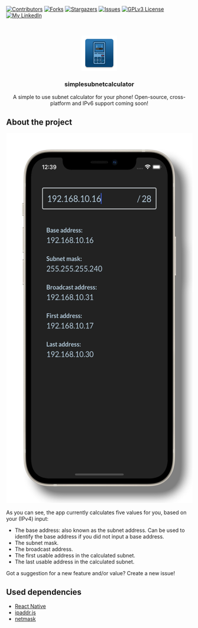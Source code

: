 <!-- PROJECT SHIELDS -->

[![Contributors][contributors-shield]][contributors-url]
[![Forks][forks-shield]][forks-url]
[![Stargazers][stars-shield]][stars-url]
[![Issues][issues-shield]][issues-url]
[![GPLv3 License][license-shield]][license-url]
[![My LinkedIn][linkedin-shield]][linkedin-url]

<!-- END PROJECT SHIELDS -->

<!-- PROJECT INTRODUCTION -->

<br />
<p align="center">
    <a href="https://github.com/bmsimons/simplesubnetcalculator">
        <img src="https://raw.githubusercontent.com/bmsimons/simplesubnetcalculator/main/android/app/src/main/res/mipmap-xxxhdpi/ic_launcher.png" alt="Logo" width="96" height="96">
    </a>
    <h3 align="center">simplesubnetcalculator</h3>
    <p align="center">
        A simple to use subnet calculator for your phone! Open-source, cross-platform and IPv6 support coming soon!
    </p>
</p>

<!-- END PROJECT INTRODUCTION -->

<!-- ABOUT THE PROJECT -->

## About the project

![The app running on an iPhone 12](https://raw.githubusercontent.com/bmsimons/simplesubnetcalculator/main/iphone-screenshot.webp)

As you can see, the app currently calculates five values for you, based on your (IPv4) input:

* The base address: also known as the subnet address. Can be used to identify the base address if you did not input a base address.
* The subnet mask.
* The broadcast address.
* The first usable address in the calculated subnet.
* The last usable address in the calculated subnet.

Got a suggestion for a new feature and/or value? Create a new issue!

<!-- END ABOUT THE PROJECT -->

<!-- USED DEPENDENCIES -->

## Used dependencies

* [React Native](https://github.com/facebook/react-native)
* [ipaddr.js](https://github.com/whitequark/ipaddr.js)
* [netmask](https://github.com/rs/node-netmask)

<!-- END USED DEPENDENCIES -->

<!-- MARKDOWN VARIABLES -->

[contributors-shield]: https://img.shields.io/github/contributors/bmsimons/simplesubnetcalculator.svg?style=for-the-badge
[contributors-url]: https://github.com/bmsimons/simplesubnetcalculator/graphs/contributors
[forks-shield]: https://img.shields.io/github/forks/bmsimons/simplesubnetcalculator.svg?style=for-the-badge
[forks-url]: https://github.com/bmsimons/simplesubnetcalculator/network/members
[stars-shield]: https://img.shields.io/github/stars/bmsimons/simplesubnetcalculator.svg?style=for-the-badge
[stars-url]: https://github.com/bmsimons/simplesubnetcalculator/stargazers
[issues-shield]: https://img.shields.io/github/issues/bmsimons/simplesubnetcalculator.svg?style=for-the-badge
[issues-url]: https://github.com/bmsimons/simplesubnetcalculator/issues
[license-shield]: https://img.shields.io/github/license/bmsimons/simplesubnetcalculator.svg?style=for-the-badge
[license-url]: https://github.com/bmsimons/simplesubnetcalculator/blob/main/LICENSE
[linkedin-shield]: https://img.shields.io/badge/-LinkedIn-black.svg?style=for-the-badge&logo=linkedin&colorB=555
[linkedin-url]: https://linkedin.com/in/bmsimons

<!-- END MARKDOWN VARIABLES -->